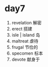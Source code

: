 # day7

1. revelation 解密
2. erect 搭建
3. isle | island 岛
4. maltreat 虐待
5. frugal 节俭的
6. specomen 标本
7. devote 献身于

